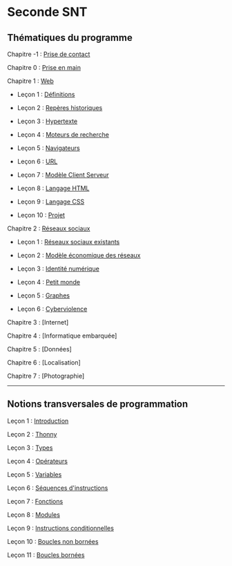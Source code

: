 # Seconde SNT

## Thématiques du programme

Chapitre -1 : [Prise de contact](./Prise_de_contact/Prise_de_contact.md)

Chapitre 0 : [Prise en main](./Prise_en_main/Prise_en_main.md)

Chapitre 1 : [Web](./Web/)

- Leçon 1 : [Définitions](./Web/Definitions.md)

- Leçon 2 : [Repères historiques](./Web/Reperes_historiques.md)

- Leçon 3 : [Hypertexte](./Web/Hypertexte.md)

- Leçon 4 : [Moteurs de recherche](./Web/Moteurs_de_recherche.md)

- Leçon 5 : [Navigateurs](./Web/Navigateurs.md)

- Leçon 6 : [URL](./Web/URL.md)

- Leçon 7 : [Modèle Client Serveur](./Web/Modele_client_serveur.md)

- Leçon 8 : [Langage HTML](./Web/HTML.md)

- Leçon 9 : [Langage CSS](./Web/CSS.md)

- Leçon 10 : [Projet](./Web/Projet.md)

Chapitre 2 : [Réseaux sociaux](./Réseaux_sociaux/)

- Leçon 1 : [Réseaux sociaux existants](./Réseaux_sociaux/Reseaux_sociaux_existants.md)

- Leçon 2 : [Modèle économique des réseaux](./Réseaux_sociaux/Modele_economique.md)

- Leçon 3 : [Identité numérique](./Réseaux_sociaux/Identite_numerique.md)

- Leçon 4 : [Petit monde](./Réseaux_sociaux/Petit_monde.md)

- Leçon 5 : [Graphes](./Réseaux_sociaux/Graphes.md)

- Leçon 6 : [Cyberviolence](./Réseaux_sociaux/Cyberviolence.md)

Chapitre 3 : [Internet]

Chapitre 4 : [Informatique embarquée]

Chapitre 5 : [Données]

Chapitre 6 : [Localisation]

Chapitre 7 : [Photographie]

______________

## Notions transversales de programmation

Leçon 1 : [Introduction](./Notions_transversales_de_programmation/Introduction.md)

Leçon 2 : [Thonny](./Notions_transversales_de_programmation/Thonny.md)

Leçon 3 : [Types](./Notions_transversales_de_programmation/Types.md)

Leçon 4 : [Opérateurs](./Notions_transversales_de_programmation/Opérateurs.md)

Leçon 5 : [Variables](./Notions_transversales_de_programmation/Variables.md)

Leçon 6 : [Séquences d'instructions](./Notions_transversales_de_programmation/Séquences.md)

Leçon 7 : [Fonctions](./Notions_transversales_de_programmation/Fonctions.md)

Leçon 8 : [Modules](./Notions_transversales_de_programmation/Modules.md)

Leçon 9 : [Instructions conditionnelles](./Notions_transversales_de_programmation/Instructions_conditionnelles.md)

Leçon 10 : [Boucles non bornées](./Notions_transversales_de_programmation/Boucles_non_bornées.md)

Leçon 11 : [Boucles bornées](./Notions_transversales_de_programmation/Boucles_bornées.md)
